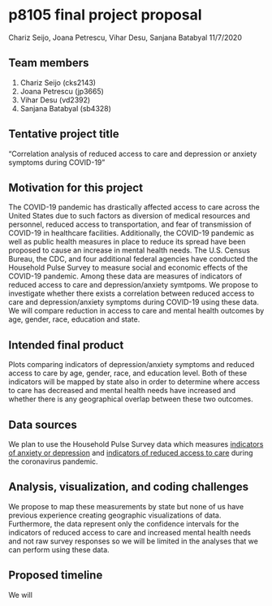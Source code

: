 p8105 final project proposal
================
Chariz Seijo, Joana Petrescu, Vihar Desu, Sanjana Batabyal
11/7/2020

## Team members

1.  Chariz Seijo (cks2143)
2.  Joana Petrescu (jp3665)
3.  Vihar Desu (vd2392)
4.  Sanjana Batabyal (sb4328)

## Tentative project title

“Correlation analysis of reduced access to care and depression or
anxiety symptoms during COVID-19”

## Motivation for this project

The COVID-19 pandemic has drastically affected access to care across the
United States due to such factors as diversion of medical resources and
personnel, reduced access to transportation, and fear of transmission of
COVID-19 in healthcare facilities. Additionally, the COVID-19 pandemic
as well as public health measures in place to reduce its spread have
been proposed to cause an increase in mental health needs. The U.S.
Census Bureau, the CDC, and four additional federal agencies have
conducted the Household Pulse Survey to measure social and economic
effects of the COVID-19 pandemic. Among these data are measures of
indicators of reduced access to care and depression/anxiety symtpoms. We
propose to investigate whether there exists a correlation between
reduced access to care and depression/anxiety symptoms during COVID-19
using these data. We will compare reduction in access to care and mental
health outcomes by age, gender, race, education and state.

## Intended final product

Plots comparing indicators of depression/anxiety symptoms and reduced
access to care by age, gender, race, and education level. Both of these
indicators will be mapped by state also in order to determine where
access to care has decreased and mental health needs have increased and
whether there is any geographical overlap between these two outcomes.

## Data sources

We plan to use the Household Pulse Survey data which measures
[indicators of anxiety or
depression](https://healthdata.gov/dataset/indicators-anxiety-or-depression-based-reported-frequency-symptoms-during-last-7-days)
and [indicators of reduced access to
care](https://healthdata.gov/dataset/indicators-reduced-access-care-due-coronavirus-pandemic-during-last-4-weeks)
during the coronavirus pandemic.

## Analysis, visualization, and coding challenges

We propose to map these measurements by state but none of us have
previous experience creating geographic visualizations of data.
Furthermore, the data represent only the confidence intervals for the
indicators of reduced access to care and increased mental health needs
and not raw survey responses so we will be limited in the analyses that
we can perform using these data.

## Proposed timeline

We will
